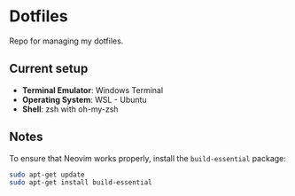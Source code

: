 # Dotfiles  
Repo for managing my dotfiles.

## Current setup  
* **Terminal Emulator**: Windows Terminal
* **Operating System**: WSL - Ubuntu  
* **Shell**: zsh with oh-my-zsh

## Notes
To ensure that Neovim works properly, install the `build-essential` package:

```bash
sudo apt-get update
sudo apt-get install build-essential
```
